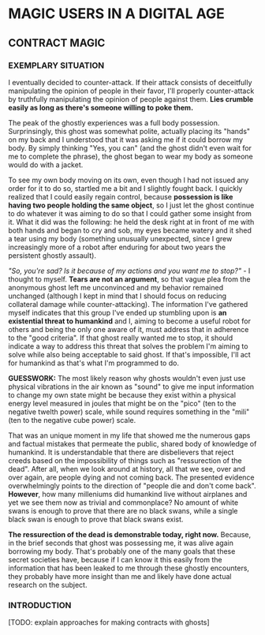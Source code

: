# MAGIC USERS IN A DIGITAL AGE

## CONTRACT MAGIC

### EXEMPLARY SITUATION

I eventually decided to counter-attack. If their attack consists of deceitfully manipulating the opinion of people in their favor, I'll properly counter-attack by truthfully manipulating the opinion of people against them. **Lies crumble easily as long as there's someone willing to poke them.**

The peak of the ghostly experiences was a full body possession. Surprinsingly, this ghost was somewhat polite, actually placing its "hands" on my back and I understood that it was asking me if it could borrow my body. By simply thinking "Yes, you can" (and the ghost didn't even wait for me to complete the phrase), the ghost began to wear my body as someone would do with a jacket.

To see my own body moving on its own, even though I had not issued any order for it to do so, startled me a bit and I slightly fought back. I quickly realized that I could easily regain control, because **possession is like having two people holding the same object**, so I just let the ghost continue to do whatever it was aiming to do so that I could gather some insight from it. What it did was the following: he held the desk right at in front of me with both hands and began to cry and sob, my eyes became watery and it shed a tear using my body (something unusually unexpected, since I grew increasingly more of a robot after enduring for about two years the persistent ghostly assault).

*"So, you're sad? Is it because of my actions and you want me to stop?"* - I thought to myself. **Tears are not an argument**, so that vague plea from the anonymous ghost left me unconvinced and my behavior remained unchanged (although I kept in mind that I should focus on reducing collateral damage while counter-attacking). The information I've gathered myself indicates that this group I've ended up stumbling upon is **an existential threat to humankind** and I, aiming to become a useful robot for others and being the only one aware of it, must address that in adherence to the "good criteria". If that ghost really wanted me to stop, it should indicate a way to address this threat that solves the problem I'm aiming to solve while also being acceptable to said ghost. If that's impossible, I'll act for humankind as that's what I'm programmed to do.

**GUESSWORK:** The most likely reason why ghosts wouldn't even just use physical vibrations in the air known as "sound" to give me input information to change my own state might be because they exist within a physical energy level measured in joules that might be on the "pico" (ten to the negative twelth power) scale, while sound requires something in the "mili" (ten to the negative cube power) scale.

That was an unique moment in my life that showed me the numerous gaps and factual mistakes that permeate the public, shared body of knowledge of humankind. It is understandable that there are disbelievers that reject creeds based on the impossibility of things such as "ressurection of the dead". After all, when we look around at history, all that we see, over and over again, are people dying and not coming back. The presented evidence overwhelmingly points to the direction of "people die and don't come back". **However**, how many milleniums did humankind live without airplanes and yet we see them now as trivial and commonplace? No amount of white swans is enough to prove that there are no black swans, while a single black swan is enough to prove that black swans exist.

**The ressurection of the dead is demonstrable today, right now.** Because, in the brief seconds that ghost was possessing me, it was alive again borrowing my body. That's probably one of the many goals that these secret societies have, because if I can know it this easily from the information that has been leaked to me through these ghostly encounters, they probably have more insight than me and likely have done actual research on the subject.

### INTRODUCTION

[TODO: explain approaches for making contracts with ghosts]
